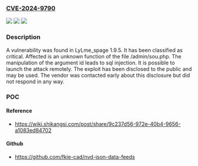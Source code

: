 ### [CVE-2024-9790](https://cve.mitre.org/cgi-bin/cvename.cgi?name=CVE-2024-9790)
![](https://img.shields.io/static/v1?label=Product&message=LyLme_spage&color=blue)
![](https://img.shields.io/static/v1?label=Version&message=%3D%201.9.5%20&color=brighgreen)
![](https://img.shields.io/static/v1?label=Vulnerability&message=SQL%20Injection&color=brighgreen)

### Description

A vulnerability was found in LyLme_spage 1.9.5. It has been classified as critical. Affected is an unknown function of the file /admin/sou.php. The manipulation of the argument id leads to sql injection. It is possible to launch the attack remotely. The exploit has been disclosed to the public and may be used. The vendor was contacted early about this disclosure but did not respond in any way.

### POC

#### Reference
- https://wiki.shikangsi.com/post/share/9c237d56-972e-40b4-9656-a1083ed84702

#### Github
- https://github.com/fkie-cad/nvd-json-data-feeds

